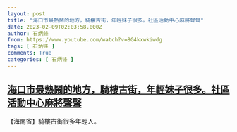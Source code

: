 ```yaml
---
layout: post
title: "海口市最熱鬧的地方，騎樓古街，年輕妹子很多。社區活動中心麻將聲聲"
date: 2023-02-09T02:03:58.000Z
author: 石炳鋒
from: https://www.youtube.com/watch?v=8G4kxwkiwdg
tags: [ 石炳锋 ]
comments: True
categories: [ 石炳锋 ]
---
```

<!--1675908238000-->
[海口市最熱鬧的地方，騎樓古街，年輕妹子很多。社區活動中心麻將聲聲](https://www.youtube.com/watch?v=8G4kxwkiwdg)
------

<div>
【海南省】騎樓古街很多年輕人。
</div>
